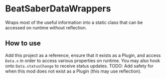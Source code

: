# BeatSaberDataWrappers
Wraps most of the useful information into a static class that can be accessed on runtime without reflection.
## How to use
Add this project as a reference, ensure that it exists as a Plugin, and access `Data.x` in order to access various properties on runtime.
You may also hook onto `Data.statusChange` to receive status updates.
TODO: Add safety for when this mod does not exist as a Plugin (this may use reflection).
